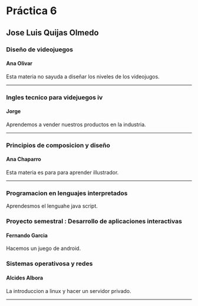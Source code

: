 # Práctica 6

## Jose Luis Quijas Olmedo

### Diseño de videojuegos

#### Ana Olivar

Esta materia no sayuda a diseñar los niveles de los videojugos.

---
### Ingles tecnico para videjuegos iv

#### Jorge 

Aprendemos a vender nuestros productos en la industria.

---

### Principios de composicion y diseño

#### Ana Chaparro

Esta materia es para para aprender illustrador.

---

### Programacion en lenguajes interpretados

Aprendesmos el lenguahe java script.
### Proyecto semestral : Desarrollo de aplicaciones interactivas

#### Fernando Garcia

Hacemos un juego de android.
### Sistemas operativosa y redes

#### Alcides Albora

La introduccion a linux y hacer un servidor privado.

---
